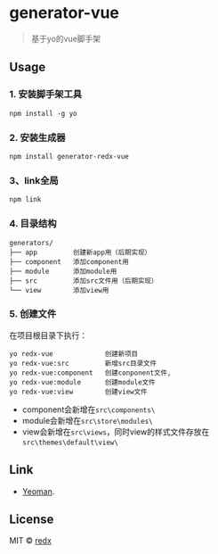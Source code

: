 # generator-vue
> 基于yo的vue脚手架

## Usage

### 1. 安装脚手架工具
```
npm install -g yo
```

### 2. 安装生成器
```
npm install generator-redx-vue
```

### 3、link全局
```
npm link
```

### 4. 目录结构
```
generators/
├── app         创建新app用（后期实现）
├── component   添加component用
├── module      添加module用
├── src         添加src文件用（后期实现）
└── view        添加view用
```

### 5. 创建文件
在项目根目录下执行：
```
yo redx-vue             创建新项目
yo redx-vue:src         新增src目录文件
yo redx-vue:component   创建conponent文件,
yo redx-vue:module      创建module文件
yo redx-vue:view        创建view文件
```

- component会新增在`src\components\`
- module会新增在`src\store\modules\`
- view会新增在`src\views`，同时view的样式文件存放在`src\themes\default\view\`


## Link 

 - [Yeoman](http://yeoman.io/).

## License

MIT © [redx](https://github.com/redgang)

